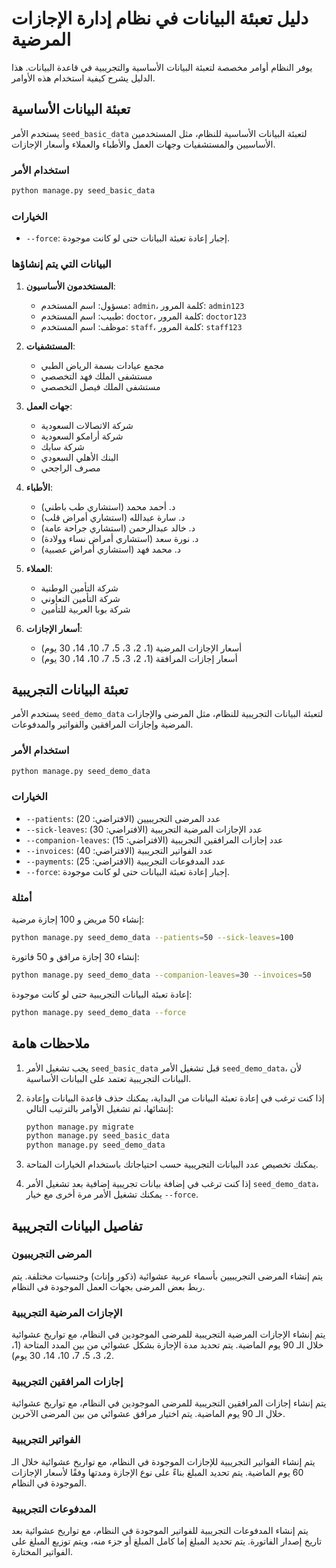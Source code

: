 # دليل تعبئة البيانات في نظام إدارة الإجازات المرضية

يوفر النظام أوامر مخصصة لتعبئة البيانات الأساسية والتجريبية في قاعدة البيانات. هذا الدليل يشرح كيفية استخدام هذه الأوامر.

## تعبئة البيانات الأساسية

يستخدم الأمر `seed_basic_data` لتعبئة البيانات الأساسية للنظام، مثل المستخدمين الأساسيين والمستشفيات وجهات العمل والأطباء والعملاء وأسعار الإجازات.

### استخدام الأمر

```bash
python manage.py seed_basic_data
```

### الخيارات

- `--force`: إجبار إعادة تعبئة البيانات حتى لو كانت موجودة.

### البيانات التي يتم إنشاؤها

1. **المستخدمون الأساسيون**:
   - مسؤول: اسم المستخدم: `admin`، كلمة المرور: `admin123`
   - طبيب: اسم المستخدم: `doctor`، كلمة المرور: `doctor123`
   - موظف: اسم المستخدم: `staff`، كلمة المرور: `staff123`

2. **المستشفيات**:
   - مجمع عيادات بسمة الرياض الطبي
   - مستشفى الملك فهد التخصصي
   - مستشفى الملك فيصل التخصصي

3. **جهات العمل**:
   - شركة الاتصالات السعودية
   - شركة أرامكو السعودية
   - شركة سابك
   - البنك الأهلي السعودي
   - مصرف الراجحي

4. **الأطباء**:
   - د. أحمد محمد (استشاري طب باطني)
   - د. سارة عبدالله (استشاري أمراض قلب)
   - د. خالد عبدالرحمن (استشاري جراحة عامة)
   - د. نورة سعد (استشاري أمراض نساء وولادة)
   - د. محمد فهد (استشاري أمراض عصبية)

5. **العملاء**:
   - شركة التأمين الوطنية
   - شركة التأمين التعاوني
   - شركة بوبا العربية للتأمين

6. **أسعار الإجازات**:
   - أسعار الإجازات المرضية (1، 2، 3، 5، 7، 10، 14، 30 يوم)
   - أسعار إجازات المرافقة (1، 2، 3، 5، 7، 10، 14، 30 يوم)

## تعبئة البيانات التجريبية

يستخدم الأمر `seed_demo_data` لتعبئة البيانات التجريبية للنظام، مثل المرضى والإجازات المرضية وإجازات المرافقين والفواتير والمدفوعات.

### استخدام الأمر

```bash
python manage.py seed_demo_data
```

### الخيارات

- `--patients`: عدد المرضى التجريبيين (الافتراضي: 20)
- `--sick-leaves`: عدد الإجازات المرضية التجريبية (الافتراضي: 30)
- `--companion-leaves`: عدد إجازات المرافقين التجريبية (الافتراضي: 15)
- `--invoices`: عدد الفواتير التجريبية (الافتراضي: 40)
- `--payments`: عدد المدفوعات التجريبية (الافتراضي: 25)
- `--force`: إجبار إعادة تعبئة البيانات حتى لو كانت موجودة.

### أمثلة

إنشاء 50 مريض و 100 إجازة مرضية:

```bash
python manage.py seed_demo_data --patients=50 --sick-leaves=100
```

إنشاء 30 إجازة مرافق و 50 فاتورة:

```bash
python manage.py seed_demo_data --companion-leaves=30 --invoices=50
```

إعادة تعبئة البيانات التجريبية حتى لو كانت موجودة:

```bash
python manage.py seed_demo_data --force
```

## ملاحظات هامة

1. يجب تشغيل الأمر `seed_basic_data` قبل تشغيل الأمر `seed_demo_data`، لأن البيانات التجريبية تعتمد على البيانات الأساسية.

2. إذا كنت ترغب في إعادة تعبئة البيانات من البداية، يمكنك حذف قاعدة البيانات وإعادة إنشائها، ثم تشغيل الأوامر بالترتيب التالي:

   ```bash
   python manage.py migrate
   python manage.py seed_basic_data
   python manage.py seed_demo_data
   ```

3. يمكنك تخصيص عدد البيانات التجريبية حسب احتياجاتك باستخدام الخيارات المتاحة.

4. إذا كنت ترغب في إضافة بيانات تجريبية إضافية بعد تشغيل الأمر `seed_demo_data`، يمكنك تشغيل الأمر مرة أخرى مع خيار `--force`.

## تفاصيل البيانات التجريبية

### المرضى التجريبيون

يتم إنشاء المرضى التجريبيين بأسماء عربية عشوائية (ذكور وإناث) وجنسيات مختلفة. يتم ربط بعض المرضى بجهات العمل الموجودة في النظام.

### الإجازات المرضية التجريبية

يتم إنشاء الإجازات المرضية التجريبية للمرضى الموجودين في النظام، مع تواريخ عشوائية خلال الـ 90 يوم الماضية. يتم تحديد مدة الإجازة بشكل عشوائي من بين المدد المتاحة (1، 2، 3، 5، 7، 10، 14، 30 يوم).

### إجازات المرافقين التجريبية

يتم إنشاء إجازات المرافقين التجريبية للمرضى الموجودين في النظام، مع تواريخ عشوائية خلال الـ 90 يوم الماضية. يتم اختيار مرافق عشوائي من بين المرضى الآخرين.

### الفواتير التجريبية

يتم إنشاء الفواتير التجريبية للإجازات الموجودة في النظام، مع تواريخ عشوائية خلال الـ 60 يوم الماضية. يتم تحديد المبلغ بناءً على نوع الإجازة ومدتها وفقًا لأسعار الإجازات الموجودة في النظام.

### المدفوعات التجريبية

يتم إنشاء المدفوعات التجريبية للفواتير الموجودة في النظام، مع تواريخ عشوائية بعد تاريخ إصدار الفاتورة. يتم تحديد المبلغ إما كامل المبلغ أو جزء منه، ويتم توزيع المبلغ على الفواتير المختارة.
